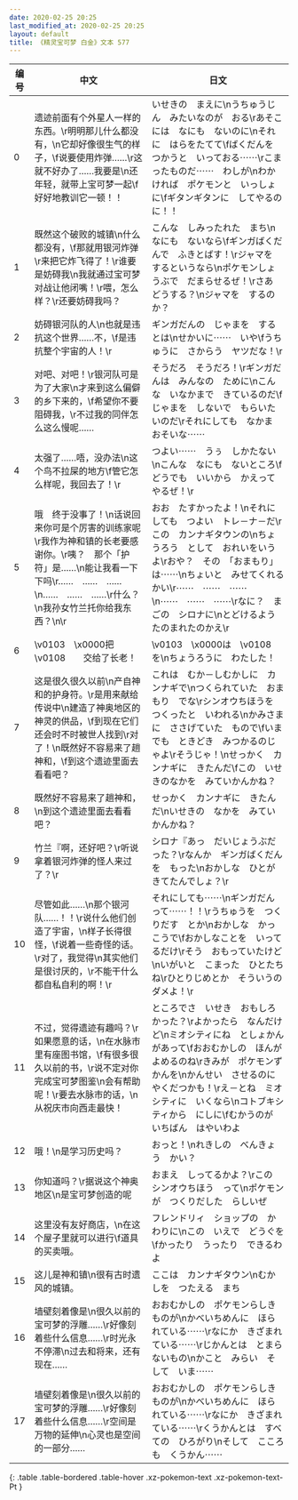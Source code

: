 ```yaml
---
date: 2020-02-25 20:25
last_modified_at: 2020-02-25 20:25
layout: default
title: 《精灵宝可梦 白金》文本 577
---
```

| 编号 | 中文 | 日文 |
| ---- | ---- | ---- |
| 0 | 遗迹前面有个外星人一样的东西。\r明明那儿什么都没有，\n它却好像很生气的样子，\f说要使用炸弹……\r这就不好办了……我要是\n还年轻，就带上宝可梦一起\f好好地教训它一顿！！ | いせきの　まえに\nうちゅうじん　みたいなのが　おる\rあそこには　なにも　ないのに\nそれに　はらをたてて\fばくだんを　つかうと　いっておる⋯⋯\rこまったものだ⋯⋯　わしが\nわかければ　ポケモンと　いっしょに\fギタンギタンに　してやるのに！！ |
| 1 | 既然这个破败的城镇\n什么都没有，\f那就用银河炸弹\r来把它炸飞得了！\r谁要是妨碍我\n我就通过宝可梦对战让他闭嘴！\r喂，怎么样？\r还要妨碍我吗？ | こんな　しみったれた　まち\nなにも　ないなら\fギンガばくだんで　ふきとばす！\rジャマを　するというなら\nポケモンしょうぶで　だまらせるぜ！\rさあ　どうする？\nジャマを　するのか？ |
| 2 | 妨碍银河队的人\n也就是违抗这个世界……不，\f是违抗整个宇宙的人！\r | ギンガだんの　じゃまを　するとは\nせかいに⋯⋯　いや\fうちゅうに　さからう　ヤツだな！\r |
| 3 | 对吧、对吧！\r银河队可是为了大家\n才来到这么偏僻的乡下来的，\f希望你不要阻碍我，\r不过我的同伴怎么这么慢呢…… | そうだろ　そうだろ！\rギンガだんは　みんなの　ために\nこんな　いなかまで　きているのだ\fじゃまを　しないで　もらいたいのだ\rそれにしても　なかま　おそいな⋯⋯ |
| 4 | 太强了……唔，没办法\n这个鸟不拉屎的地方\f管它怎么样呢，我回去了！\r | つよい⋯⋯　うぅ　しかたない\nこんな　なにも　ないところ\fどうでも　いいから　かえってやるぜ！\r |
| 5 | 哦　终于没事了！\n话说回来你可是个厉害的训练家呢\r我作为神和镇的长老要感谢你。\r咦？　那个「护符」是……\n能让我看一下下吗\r……　……　……　\n……　……　……\r什么？\n我孙女竹兰托你给我东西？\n\r | おお　たすかったよ！\nそれにしても　つよい　トレ－ナ－だ\rこの　カンナギタウンの\nちょうろう　として　おれいをいうよ\rおや？　その　「おまもり」は⋯⋯\nちょいと　みせてくれるかい\r⋯⋯　⋯⋯　⋯⋯　\n⋯⋯　⋯⋯　⋯⋯\rなに？　まごの　シロナに\nとどけるよう　たのまれたのかえ\r |
| 6 | \v0103　\x0000把\v0108　　交给了长老！ | \v0103　\x0000は　\v0108　　を\nちょうろうに　わたした！ |
| 7 | 这是很久很久以前\n产自神和的护身符。\r是用来献给传说中\n建造了神奥地区的神灵的供品，\f到现在它们还会时不时被世人找到\r对了！\n既然好不容易来了趟神和，\f到这个遗迹里面去看看吧？ | これは　むか－しむかしに　カンナギで\nつくられていた　おまもり　でな\rシンオウちほうを　つくったと　いわれる\nかみさまに　ささげていた　もので\fいまでも　ときどき　みつかるのじゃよ\rそうじゃ！\nせっかく　カンナギに　きたんだ\fこの　いせきのなかを　みていかんかね？ |
| 8 | 既然好不容易来了趟神和，\n到这个遗迹里面去看看吧？ | せっかく　カンナギに　きたんだ\nいせきの　なかを　みていかんかね？ |
| 9 | 竹兰『啊，还好吧？\r听说拿着银河炸弹的怪人来过了？\r | シロナ『あっ　だいじょうぶだった？\rなんか　ギンガばくだんを　もった\nおかしな　ひとが　きてたんでしょ？\r |
| 10 | 尽管如此……\n那个银河队……！！\r说什么他们创造了宇宙，\n样子长得很怪，\f说着一些奇怪的话。\r对了，我觉得\n其实他们是很讨厌的，\r不能干什么都自私自利的啊！\r | それにしても⋯⋯\nギンガだん　って⋯⋯！！\rうちゅうを　つくりだす　とか\nおかしな　かっこうで\fおかしなことを　いってるだけ\rそう　おもっていたけど\nいがいと　こまった　ひとたちね\rひとりじめとか　そういうの　ダメよ！\r |
| 11 | 不过，觉得遗迹有趣吗？\r如果愿意的话，\n在水脉市里有座图书馆，\f有很多很久以前的书，\r说不定对你完成宝可梦图鉴\n会有帮助呢！\r要去水脉市的话，\n从祝庆市向西走最快！ | ところでさ　いせき　おもしろかった？\rよかったら　なんだけど\nミオシティにね　としょかんがあって\fおおむかしの　ほんが　よめるのね\rきみが　ポケモンずかんを\nかんせい　させるのに　やくだつかも！\rえ－とね　ミオシティに　いくなら\nコトブキシティから　にしに\fむかうのが　いちばん　はやいわよ |
| 12 | 哦！\n是学习历史吗？ | おっと！\nれきしの　べんきょう　かい？ |
| 13 | 你知道吗？\r据说这个神奥地区\n是宝可梦创造的呢 | おまえ　しってるかよ？\rこの　シンオウちほう　って\nポケモンが　つくりだした　らしいぜ |
| 14 | 这里没有友好商店，\n在这个屋子里就可以进行\f道具的买卖哦。 | フレンドリィ　ショップの　かわりに\nこの　いえで　どうぐを\fかったり　うったり　できるわよ |
| 15 | 这儿是神和镇\n很有古时遗风的城镇。 | ここは　カンナギタウン\nむかしを　つたえる　まち |
| 16 | 墙壁刻着像是\n很久以前的宝可梦的浮雕……\r好像刻着些什么信息……\r时光永不停滞\n过去和将来，还有现在…… | おおむかしの　ポケモンらしき　ものが\nかべいちめんに　ほられている⋯⋯\rなにか　きざまれている⋯⋯\rじかんとは　とまらないもの\nかこと　みらい　そして　いま⋯⋯ |
| 17 | 墙壁刻着像是\n很久以前的宝可梦的浮雕……\r好像刻着些什么信息……\r空间是万物的延伸\n心灵也是空间的一部分…… | おおむかしの　ポケモンらしき　ものが\nかべいちめんに　ほられている⋯⋯\rなにか　きざまれている⋯⋯\rくうかんとは　すべての　ひろがり\nそして　こころも　くうかん⋯⋯ |
{: .table .table-bordered .table-hover .xz-pokemon-text .xz-pokemon-text-Pt }